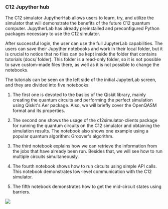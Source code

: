 ### C12 Jupyther hub


The C12 simulator JupytherHab allows users to learn, try, and utilize the simulator that will demonstrate the benefits of the future C12 quantum
computer. JupytherLab has already preinstalled and preconfigured Python packages necessary to use the C12 simulator.

After successful login, the user can use the full JupyterLab capabilities. The users can save their Jupyther notebooks and work in their local folder, but it is crucial to notice that no files can be kept inside the folder that contains tutorials (docs/ folder). This folder is a read-only folder, so it is not possible to save custom-made files there, as well as it is not possible to change the notebooks.  


The tutorials can be seen on the left side of the initial JupyterLab screen, and they are divided into five notebooks:

 1. The first one is devoted to the basics of the Qiskit library, mainly creating the quantum circuits and performing the perfect simulation using Qiskit's Aer package. Also, we will briefly cover the OpenQASM format and its properties.

2. The second one shows the usage of the c12simulator-clients package for running the quantum circuits on the C12 simulator and obtaining the simulation results. The notebook also shows one example using a popular quantum algorithm: Groover's algorithm.

3. The third notebook explains how we can retrieve the information from the jobs that have already been run. Besides that, we will see how to run multiple circuits simultaneously.

4. The fourth notebook shows how to run circuits using simple API calls. This notebook demonstrates low-level communication with the C12 simulator.

5. The fifth notebook demonstrates how to get the mid-circuit states using barriers.

![](/Users/viktor/Desktop/Projects/c12sim-frontend/docs/Figure1.png)

